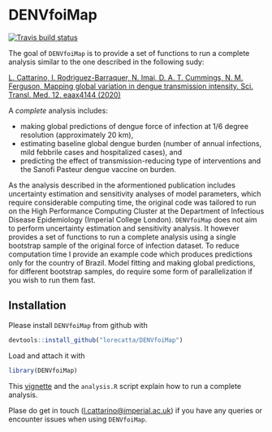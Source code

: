 
<!-- README.md is generated from README.Rmd. Please edit that file -->

# DENVfoiMap

<!-- badges: start -->

[![Travis build
status](https://travis-ci.org/github/lorecatta/DENVfoiMap.svg?branch=master)](https://travis-ci.org/github/lorecatta/DENVfoiMap)
<!-- badges: end -->

The goal of `DENVfoiMap` is to provide a set of functions to run a
complete analysis similar to the one described in the following sudy:

[L. Cattarino, I. Rodriguez-Barraquer, N. Imai, D. A. T. Cummings, N. M.
Ferguson, Mapping global variation in dengue transmission intensity.
Sci. Transl. Med. 12, eaax4144
(2020)](https://stm.sciencemag.org/content/12/528/eaax4144)

A *complete* analysis includes:

-   making global predictions of dengue force of infection at 1/6 degree
    resolution (approximately 20 km),
-   estimating baseline global dengue burden (number of annual
    infections, mild febbrile cases and hospitalized cases), and
-   predicting the effect of transmission-reducing type of interventions
    and the Sanofi Pasteur dengue vaccine on burden.

As the analysis described in the aformentioned publication includes
uncertainty estimation and sensitivity analyses of model parameters,
which require considerable computing time, the original code was
tailored to run on the High Performance Computing Cluster at the
Department of Infectious Disease Epidemiology (Imperial College London).
`DENVfoiMap` does not aim to perform uncertainty estimation and
sensitivity analysis. It however provides a set of functions to run a
complete analysis using a single bootstrap sample of the original force
of infection dataset. To reduce computation time I provide an example
code which produces predictions only for the country of Brazil. Model
fitting and making global predictions, for different bootstrap samples,
do require some form of parallelization if you wish to run them fast.

## Installation

Please install `DENVfoiMap` from github with

``` r
devtools::install_github("lorecatta/DENVfoiMap")
```

Load and attach it with

``` r
library(DENVfoiMap)
```

This
[vignette](https://lorecatta.github.io/DENVfoiMap/articles/how_to_run_analysis.html)
and the `analysis.R` script explain how to run a complete analysis.

Plase do get in touch (<l.cattarino@imperial.ac.uk>) if you have any
queries or encounter issues when using `DENVfoiMap`.

